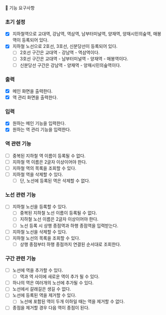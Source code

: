 🚀 기능 요구사항

### 초기 설정
- [X] 지하철역으로 교대역, 강남역, 역삼역, 남부터미널역, 양재역, 양재시민의숲역, 매봉역이 등록되어 있다.
- [X] 지하철 노선으로 2호선, 3호선, 신분당선이 등록되어 있다.
  - [ ] 2호선 구간은 교대역 - 강남역 - 역삼역이다.
  - [ ] 3호선 구간은 교대역 - 남부터미널역 - 양재역 - 매봉역이다.
  - [ ] 신분당선 구간은 강남역 - 양재역 - 양재시민의숲역이다.

### 출력
- [X] 메인 화면을 출력한다.
- [X] 역 관리 화면을 출력한다.

### 입력
- [X] 원하는 메인 기능을 입력한다.
- [X] 원하는 역 관리 기능을 입력한다.

### 역 관련 기능
- [ ] 중복된 지하철 역 이름이 등록될 수 없다.
- [ ] 지하철 역 이름은 2글자 이상이어야 한다.
- [ ] 지하철 역의 목록을 조회할 수 있다.
- [ ] 지하철 역을 삭제할 수 있다.
    - [ ] 단, 노선에 등록된 역은 삭제할 수 없다.

### 노선 관련 기능
- [ ] 지하철 노선을 등록할 수 있다.
  - [ ] 중복된 지하철 노선 이름이 등록될 수 없다.
  - [ ] 지하철 노선 이름은 2글자 이상이어야 한다.
  - [ ] 노선 등록 시 상행 종점역과 하행 종점역을 입력받는다.
- [ ] 지하철 노선을 삭제할 수 있다.
- [ ] 지하철 노선의 목록을 조회할 수 있다.
  - [ ] 상행 종점부터 하행 종점까지 연결된 순서대로 조회한다.

### 구간 관련 기능
- [ ] 노선에 역을 추가할 수 있다.
  - [ ] 역과 역 사이에 새로운 역이 추가 될 수 있다.
- [ ] 하나의 역은 여러개의 노선에 추가될 수 있다.
- [ ] 노선에서 갈래길은 생길 수 없다.
- [ ] 노선에 등록된 역을 제거할 수 있다.
  - [ ] 노선에 포함된 역이 두개 이하일 때는 역을 제거할 수 없다.
- [ ] 종점을 제거할 경우 다음 역이 종점이 된다.